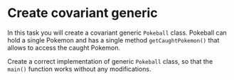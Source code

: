 # Create covariant generic

In this task you will create a covariant generic `Pokeball` class. Pokeball can hold a single
Pokemon and has a single method `getCaughtPokemon()` that allows to access the caught Pokemon.

Create a correct implementation of generic `Pokeball` class, so that the `main()` function
works without any modifications.